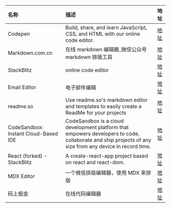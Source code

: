| 名称                                 | 描述                                                                                                                                                    | 地址                                                               |
| :----------------------------------- | :------------------------------------------------------------------------------------------------------------------------------------------------------ | :----------------------------------------------------------------- |
| Codepen                              | Build, share, and learn JavaScript, CSS, and HTML with our online code editor.                                                                          | [地址](https://codepen.io/trending)                                |
| Markdown.com.cn                      | 在线 markdown 编辑器\_微信公众号 markdown 排版工具                                                                                                      | [地址](https://markdown.com.cn/editor/)                            |
| StackBlitz                           | online code editor                                                                                                                                      | [地址](https://stackblitz.com/)                                    |
| Email Editor                         | 电子邮件编辑                                                                                                                                            | [地址](https://mjml.io/try-it-live/1Qk-WW6fdr)                     |
| readme.so                            | Use readme.so's markdown editor and templates to easily create a ReadMe for your projects                                                               | [地址](https://readme.so/cn/editor)                                |
| CodeSandbox: Instant Cloud-Based IDE | CodeSandbox is a cloud development platform that empowers developers to code, collaborate and ship projects of any size from any device in record time. | [地址](https://codesandbox.io/)                                    |
| React (forked) - StackBlitz          | A create-react-app project based on react and react-dom.                                                                                                | [地址](https://stackblitz.com/edit/react-emse8b?file=src%2FApp.js) |
| MDX Editor                           | 一个微信排版编辑器，使用 MDX 来排版                                                                                                                     | [地址](https://editor.runjs.cool/create)                           |
| 码上掘金                             | 在线代码编辑器                                                                                                                                          | [地址](https://code.juejin.cn/)                                    |
